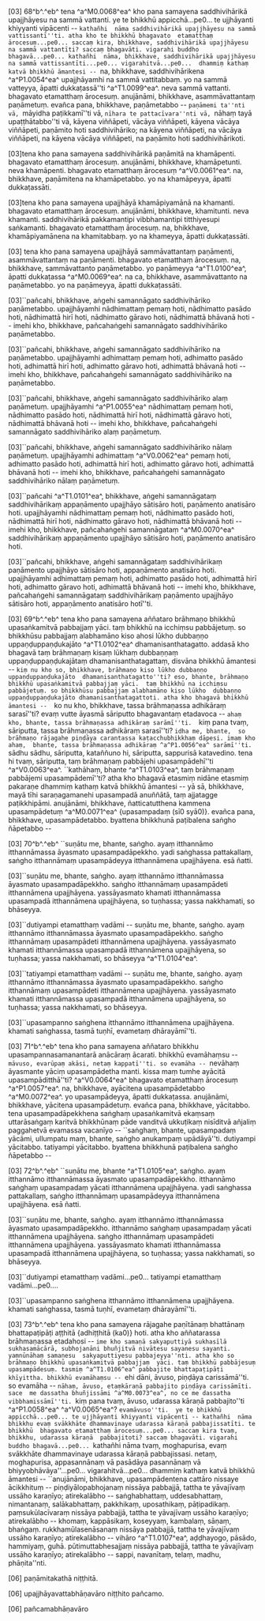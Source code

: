 [03] 68^b^.^eb^ tena ^a^M0.0068^ea^ kho pana samayena saddhivihārikā upajjhāyesu na sammā vattanti.  ye te bhikkhū appicchā...pe0... te ujjhāyanti khiyyanti vipācenti -- ``kathañhi  nāma saddhivihārikā upajjhāyesu na sammā vattissantī''ti. atha kho te bhikkhū bhagavato  etamatthaṃ ārocesuṃ...pe0... saccaṃ kira, bhikkhave, saddhivihārikā upajjhāyesu  na sammā vattantīti? saccaṃ bhagavāti. vigarahi buddho bhagavā...pe0... kathañhi  nāma, bhikkhave, saddhivihārikā upajjhāyesu na sammā vattissantīti...pe0... vigarahitvā...pe0...  dhammiṃ kathaṃ katvā bhikkhū āmantesi -- ``na, bhikkhave, saddhivihārikena ^a^P1.0054^ea^  upajjhāyamhi na sammā vattitabbaṃ. yo na sammā vatteyya, āpatti dukkaṭassā''ti   ^a^T1.0099^ea^. neva sammā vattanti. bhagavato etamatthaṃ ārocesuṃ. anujānāmi, bhikkhave,  asammāvattantaṃ paṇāmetuṃ. evañca pana, bhikkhave, paṇāmetabbo -- ``paṇāmemi ta''nti  vā, ``māyidha paṭikkamī''ti vā, ``nīhara te pattacīvara''nti vā, ``nāhaṃ tayā  upaṭṭhātabbo''ti vā, kāyena viññāpeti, vācāya viññāpeti, kāyena vācāya  viññāpeti, paṇāmito hoti saddhivihāriko; na kāyena viññāpeti, na vācāya  viññāpeti, na kāyena vācāya viññāpeti, na paṇāmito hoti saddhivihārikoti.

[03]tena kho pana samayena saddhivihārikā paṇāmitā na khamāpenti. bhagavato etamatthaṃ ārocesuṃ.  anujānāmi, bhikkhave, khamāpetunti. neva khamāpenti. bhagavato etamatthaṃ ārocesuṃ ^a^V0.0061^ea^.  na, bhikkhave, paṇāmitena na khamāpetabbo. yo na khamāpeyya, āpatti dukkaṭassāti.

[03]tena kho pana samayena upajjhāyā khamāpiyamānā na khamanti. bhagavato etamatthaṃ ārocesuṃ.  anujānāmi, bhikkhave, khamitunti. neva khamanti. saddhivihārikā pakkamantipi  vibbhamantipi titthiyesupi saṅkamanti. bhagavato etamatthaṃ ārocesuṃ. na, bhikkhave,  khamāpiyamānena na khamitabbaṃ. yo na khameyya, āpatti dukkaṭassāti.

[03] tena kho pana samayena upajjhāyā sammāvattantaṃ paṇāmenti, asammāvattantaṃ na paṇāmenti.  bhagavato etamatthaṃ ārocesuṃ. na, bhikkhave, sammāvattanto paṇāmetabbo. yo paṇāmeyya   ^a^T1.0100^ea^, āpatti dukkaṭassa ^a^M0.0069^ea^. na ca, bhikkhave, asammāvattanto na paṇāmetabbo.  yo na paṇāmeyya, āpatti dukkaṭassāti.

[03]``pañcahi, bhikkhave, aṅgehi samannāgato saddhivihāriko paṇāmetabbo. upajjhāyamhi  nādhimattaṃ pemaṃ hoti, nādhimatto pasādo hoti, nādhimattā hirī hoti, nādhimatto  gāravo hoti, nādhimattā bhāvanā hoti -- imehi kho, bhikkhave, pañcahaṅgehi samannāgato  saddhivihāriko paṇāmetabbo.

[03]``pañcahi, bhikkhave, aṅgehi samannāgato saddhivihāriko na paṇāmetabbo. upajjhāyamhi  adhimattaṃ pemaṃ hoti, adhimatto pasādo hoti, adhimattā hirī hoti, adhimatto gāravo  hoti, adhimattā bhāvanā hoti -- imehi kho, bhikkhave, pañcahaṅgehi samannāgato saddhivihāriko  na paṇāmetabbo.

[03]``pañcahi, bhikkhave, aṅgehi samannāgato saddhivihāriko alaṃ paṇāmetuṃ. upajjhāyamhi  ^a^P1.0055^ea^ nādhimattaṃ pemaṃ hoti, nādhimatto pasādo hoti, nādhimattā hirī  hoti, nādhimattā gāravo hoti, nādhimattā bhāvanā hoti -- imehi kho, bhikkhave,  pañcahaṅgehi samannāgato saddhivihāriko alaṃ paṇāmetuṃ.

[03]``pañcahi, bhikkhave, aṅgehi samannāgato saddhivihāriko nālaṃ paṇāmetuṃ. upajjhāyamhi  adhimattaṃ ^a^V0.0062^ea^ pemaṃ hoti, adhimatto pasādo hoti, adhimattā hirī hoti, adhimatto gāravo  hoti, adhimattā bhāvanā hoti -- imehi kho, bhikkhave, pañcahaṅgehi samannāgato saddhivihāriko  nālaṃ paṇāmetuṃ.

[03]``pañcahi ^a^T1.0101^ea^, bhikkhave, aṅgehi samannāgataṃ saddhivihārikaṃ appaṇāmento upajjhāyo sātisāro  hoti, paṇāmento anatisāro hoti. upajjhāyamhi nādhimattaṃ pemaṃ hoti, nādhimatto  pasādo hoti, nādhimattā hirī hoti, nādhimatto gāravo hoti, nādhimattā bhāvanā  hoti -- imehi kho, bhikkhave, pañcahaṅgehi samannāgataṃ ^a^M0.0070^ea^ saddhivihārikaṃ appaṇāmento  upajjhāyo sātisāro hoti, paṇāmento anatisāro hoti.

[03]``pañcahi, bhikkhave, aṅgehi samannāgataṃ saddhivihārikaṃ paṇāmento upajjhāyo sātisāro  hoti, appaṇāmento anatisāro hoti. upajjhāyamhi adhimattaṃ pemaṃ hoti, adhimatto  pasādo hoti, adhimattā hirī hoti, adhimatto gāravo hoti, adhimattā bhāvanā  hoti -- imehi kho, bhikkhave, pañcahaṅgehi samannāgataṃ saddhivihārikaṃ paṇāmento  upajjhāyo sātisāro hoti, appaṇāmento anatisāro hotī''ti.

[03] 69^b^.^eb^ tena kho pana samayena aññataro brāhmaṇo bhikkhū upasaṅkamitvā pabbajjaṃ yāci. taṃ  bhikkhū na icchiṃsu pabbājetuṃ. so bhikkhūsu pabbajjaṃ alabhamāno kiso ahosi  lūkho dubbaṇṇo uppaṇḍuppaṇḍukajāto ^a^T1.0102^ea^ dhamanisanthatagatto. addasā kho bhagavā taṃ brāhmaṇaṃ  kisaṃ lūkhaṃ dubbaṇṇaṃ uppaṇḍuppaṇḍukajātaṃ dhamanisanthatagattaṃ, disvāna bhikkhū āmantesi --  ``kiṃ nu kho so, bhikkhave, brāhmaṇo kiso lūkho dubbaṇṇo uppaṇḍuppaṇḍukajāto  dhamanisanthatagatto''ti? eso, bhante, brāhmaṇo bhikkhū upasaṅkamitvā pabbajjaṃ yāci.  taṃ bhikkhū na icchiṃsu pabbājetuṃ. so bhikkhūsu pabbajjaṃ alabhamāno kiso lūkho  dubbaṇṇo uppaṇḍuppaṇḍukajāto dhamanisanthatagattoti. atha kho bhagavā bhikkhū āmantesi --  ``ko nu kho, bhikkhave, tassa brāhmaṇassa adhikāraṃ sarasī''ti? evaṃ vutte āyasmā  sāriputto bhagavantaṃ etadavoca -- ``ahaṃ kho, bhante, tassa brāhmaṇassa adhikāraṃ sarāmī''ti.  ``kiṃ pana tvaṃ, sāriputta, tassa brāhmaṇassa adhikāraṃ sarasī''ti? ``idha me, bhante,  so brāhmaṇo rājagahe piṇḍāya carantassa kaṭacchubhikkhaṃ dāpesi. imaṃ kho ahaṃ,  bhante, tassa brāhmaṇassa adhikāraṃ ^a^P1.0056^ea^ sarāmī''ti. ``sādhu sādhu, sāriputta,  kataññuno hi, sāriputta, sappurisā katavedino. tena hi tvaṃ, sāriputta,  taṃ brāhmaṇaṃ pabbājehi upasampādehī''ti ^a^V0.0063^ea^. ``kathāhaṃ, bhante   ^a^T1.0103^ea^, taṃ brāhmaṇaṃ pabbājemi  upasampādemī''ti? atha kho bhagavā etasmiṃ nidāne etasmiṃ pakaraṇe dhammiṃ kathaṃ  katvā bhikkhū āmantesi -- yā sā, bhikkhave, mayā tīhi saraṇagamanehi upasampadā anuññātā,  taṃ ajjatagge paṭikkhipāmi. anujānāmi, bhikkhave, ñatticatutthena kammena upasampādetuṃ  ^a^M0.0071^ea^ {upasampadaṃ (sī0 syā0)}. evañca pana, bhikkhave, upasampādetabbo. byattena bhikkhunā paṭibalena saṅgho  ñāpetabbo --

[03] 70^b^.^eb^ ``suṇātu me, bhante, saṅgho. ayaṃ itthannāmo itthannāmassa āyasmato upasampadāpekkho.  yadi saṅghassa pattakallaṃ, saṅgho itthannāmaṃ upasampādeyya itthannāmena upajjhāyena. esā  ñatti.

[03]``suṇātu me, bhante, saṅgho. ayaṃ itthannāmo itthannāmassa āyasmato upasampadāpekkho.  saṅgho itthannāmaṃ upasampādeti itthannāmena upajjhāyena. yassāyasmato khamati itthannāmassa  upasampadā itthannāmena upajjhāyena, so tuṇhassa; yassa nakkhamati, so bhāseyya.

[03]``dutiyampi etamatthaṃ vadāmi -- suṇātu me, bhante, saṅgho. ayaṃ itthannāmo itthannāmassa  āyasmato upasampadāpekkho. saṅgho itthannāmaṃ upasampādeti itthannāmena upajjhāyena.  yassāyasmato khamati itthannāmassa upasampadā itthannāmena upajjhāyena, so tuṇhassa; yassa  nakkhamati, so bhāseyya ^a^T1.0104^ea^.

[03]``tatiyampi etamatthaṃ vadāmi -- suṇātu me, bhante, saṅgho. ayaṃ itthannāmo itthannāmassa  āyasmato upasampadāpekkho. saṅgho itthannāmaṃ upasampādeti itthannāmena upajjhāyena.  yassāyasmato khamati itthannāmassa upasampadā itthannāmena upajjhāyena, so tuṇhassa; yassa  nakkhamati, so bhāseyya.

[03]``upasampanno saṅghena itthannāmo itthannāmena upajjhāyena. khamati saṅghassa, tasmā tuṇhī,  evametaṃ dhārayāmī''ti.

[03] 71^b^.^eb^ tena kho pana samayena aññataro bhikkhu upasampannasamanantarā anācāraṃ ācarati. bhikkhū  evamāhaṃsu -- ``māvuso, evarūpaṃ akāsi, netaṃ kappatī''ti. so evamāha -- ``nevāhaṃ  āyasmante yāciṃ upasampādetha manti. kissa maṃ tumhe ayācitā upasampāditthā''ti? ^a^V0.0064^ea^   bhagavato etamatthaṃ ārocesuṃ ^a^P1.0057^ea^. na, bhikkhave, ayācitena upasampādetabbo  ^a^M0.0072^ea^. yo upasampādeyya, āpatti dukkaṭassa. anujānāmi, bhikkhave, yācitena  upasampādetuṃ. evañca pana, bhikkhave, yācitabbo. tena upasampadāpekkhena saṅghaṃ upasaṅkamitvā  ekaṃsaṃ uttarāsaṅgaṃ karitvā bhikkhūnaṃ pāde vanditvā ukkuṭikaṃ nisīditvā  añjaliṃ paggahetvā evamassa vacanīyo -- ``saṅghaṃ, bhante, upasampadaṃ yācāmi, ullumpatu  maṃ, bhante, saṅgho anukampaṃ upādāyā''ti. dutiyampi yācitabbo. tatiyampi yācitabbo.  byattena bhikkhunā paṭibalena saṅgho ñāpetabbo --

[03] 72^b^.^eb^ ``suṇātu me, bhante ^a^T1.0105^ea^, saṅgho. ayaṃ itthannāmo itthannāmassa āyasmato   upasampadāpekkho. itthannāmo saṅghaṃ upasampadaṃ yācati itthannāmena upajjhāyena. yadi saṅghassa pattakallaṃ,  saṅgho itthannāmaṃ upasampādeyya itthannāmena upajjhāyena. esā ñatti.

[03]``suṇātu me, bhante, saṅgho. ayaṃ itthannāmo itthannāmassa āyasmato upasampadāpekkho.  itthannāmo saṅghaṃ upasampadaṃ yācati itthannāmena upajjhāyena. saṅgho itthannāmaṃ upasampādeti  itthannāmena upajjhāyena. yassāyasmato khamati itthannāmassa upasampadā itthannāmena upajjhāyena,  so tuṇhassa; yassa nakkhamati, so bhāseyya.

[03]``dutiyampi etamatthaṃ vadāmi...pe0... tatiyampi etamatthaṃ vadāmi...pe0....

[03]``upasampanno saṅghena itthannāmo itthannāmena upajjhāyena. khamati saṅghassa, tasmā tuṇhī,  evametaṃ dhārayāmī''ti.

[03] 73^b^.^eb^ tena kho pana samayena rājagahe paṇītānaṃ bhattānaṃ bhattapaṭipāṭi aṭṭhitā  {adhiṭṭhitā (ka0)} hoti. atha kho aññatarassa brāhmaṇassa etadahosi -- ``ime kho samaṇā sakyaputtiyā sukhasīlā  sukhasamācārā, subhojanāni bhuñjitvā nivātesu sayanesu sayanti. yaṃnūnāhaṃ samaṇesu  sakyaputtiyesu pabbajeyya''nti. atha kho so brāhmaṇo bhikkhū upasaṅkamitvā pabbajjaṃ  yāci. taṃ bhikkhū pabbājesuṃ upasampādesuṃ. tasmiṃ ^a^T1.0106^ea^ pabbajite bhattapaṭipāṭi  khīyittha. bhikkhū evamāhaṃsu -- ``ehi dāni, āvuso, piṇḍāya carissāmā''ti.  so evamāha -- ``nāhaṃ, āvuso, etaṃkāraṇā pabbajito piṇḍāya carissāmīti. sace  me dassatha bhuñjissāmi ^a^M0.0073^ea^, no ce me dassatha vibbhamissāmī''ti. ``kiṃ  pana tvaṃ, āvuso, udarassa kāraṇā pabbajito''ti ^a^P1.0058^ea^ ^a^V0.0065^ea^? ``evamāvuso''ti.  ye te bhikkhū appicchā...pe0... te ujjhāyanti khiyyanti vipācenti -- kathañhi  nāma bhikkhu evaṃ svākkhāte dhammavinaye udarassa kāraṇā pabbajissatīti. te bhikkhū  bhagavato etamatthaṃ ārocesuṃ...pe0... saccaṃ kira tvaṃ, bhikkhu, udarassa kāraṇā  pabbajitoti? saccaṃ bhagavāti. vigarahi buddho bhagavā...pe0... ``kathañhi nāma  tvaṃ, moghapurisa, evaṃ svākkhāte dhammavinaye udarassa kāraṇā pabbajissasi. netaṃ,  moghapurisa, appasannānaṃ vā pasādāya pasannānaṃ vā bhiyyobhāvāya''...pe0... vigarahitvā...pe0...  dhammiṃ kathaṃ katvā bhikkhū āmantesi -- ``anujānāmi, bhikkhave, upasampādentena  cattāro nissaye ācikkhituṃ -- piṇḍiyālopabhojanaṃ nissāya pabbajjā, tattha te  yāvajīvaṃ ussāho karaṇīyo; atirekalābho -- saṅghabhattaṃ, uddesabhattaṃ, nimantanaṃ,  salākabhattaṃ, pakkhikaṃ, uposathikaṃ, pāṭipadikaṃ. paṃsukūlacīvaraṃ nissāya  pabbajjā, tattha te yāvajīvaṃ ussāho karaṇīyo; atirekalābho -- khomaṃ,  kappāsikaṃ, koseyyaṃ, kambalaṃ, sāṇaṃ, bhaṅgaṃ. rukkhamūlasenāsanaṃ nissāya  pabbajjā, tattha te yāvajīvaṃ ussāho karaṇīyo; atirekalābho -- vihāro   ^a^T1.0107^ea^, aḍḍhayogo,  pāsādo, hammiyaṃ, guhā. pūtimuttabhesajjaṃ nissāya pabbajjā, tattha te yāvajīvaṃ  ussāho karaṇīyo; atirekalābho -- sappi, navanītaṃ, telaṃ, madhu, phāṇita''nti.

[06] paṇāmitakathā niṭṭhitā.

[06] upajjhāyavattabhāṇavāro niṭṭhito pañcamo.

[06] pañcamabhāṇavāro